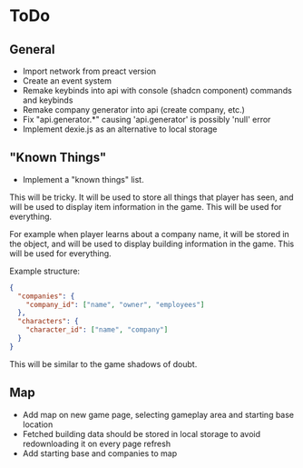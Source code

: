 # ToDo

## General

- Import network from preact version
- Create an event system
- Remake keybinds into api with console (shadcn component) commands and keybinds
- Remake company generator into api (create company, etc.)
- Fix "api.generator.\*" causing 'api.generator' is possibly 'null' error
- Implement dexie.js as an alternative to local storage

## "Known Things"

- Implement a "known things" list.

This will be tricky. It will be used to store all things that player has seen, and will be used to display item information in the game. This will be used for everything.

For example when player learns about a company name, it will be stored in the object, and will be used to display building information in the game. This will be used for everything.

Example structure:

```json
{
  "companies": {
    "company_id": ["name", "owner", "employees"]
  },
  "characters": {
    "character_id": ["name", "company"]
  }
}
```

This will be similar to the game shadows of doubt.

## Map

- Add map on new game page, selecting gameplay area and starting base location
- Fetched building data should be stored in local storage to avoid redownloading it on every page refresh
- Add starting base and companies to map
